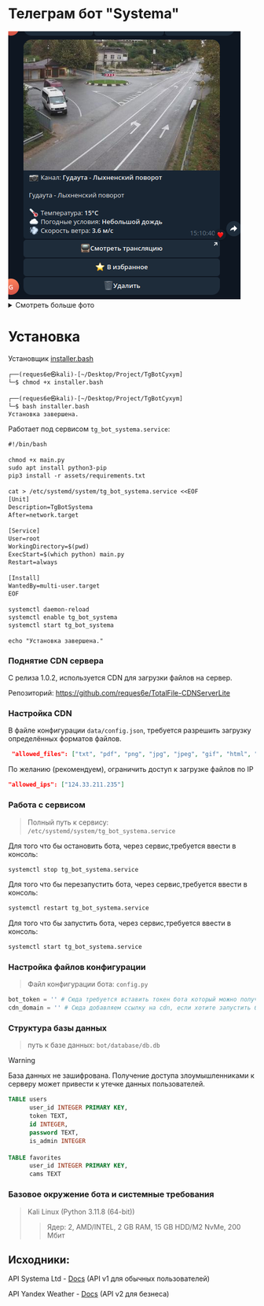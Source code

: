 # Телеграм бот "Systema"

<img src='assets/imgs/camera_1.png.png'>
<details>
  <summary>Смотреть больше фото</summary>
  <img src='assets/imgs/pay-list.png'>
  <img src='assets/imgs/pay_create.png'>
  <img src='assets/imgs/pay_out.png'>
  <img src='assets/imgs/user_profile.png'>
  <img src='assets/imgs/admin_panel.png'>
</details>

# Установка
Установщик [installer.bash](https://github.com/reques6e/TgBotSystemaLtd/blob/main/installer.bash)
```
┌──(reques6e㉿kali)-[~/Desktop/Project/TgBotCyxym]
└─$ chmod +x installer.bash

┌──(reques6e㉿kali)-[~/Desktop/Project/TgBotCyxym]
└─$ bash installer.bash
Установка завершена.
```
Работает под сервисом `tg_bot_systema.service`:
```
#!/bin/bash

chmod +x main.py
sudo apt install python3-pip
pip3 install -r assets/requirements.txt

cat > /etc/systemd/system/tg_bot_systema.service <<EOF
[Unit]
Description=TgBotSystema
After=network.target

[Service]
User=root
WorkingDirectory=$(pwd)
ExecStart=$(which python) main.py
Restart=always

[Install]
WantedBy=multi-user.target
EOF

systemctl daemon-reload
systemctl enable tg_bot_systema
systemctl start tg_bot_systema

echo "Установка завершена."

```

### Поднятие CDN сервера

С релиза 1.0.2, используется CDN для загрузки файлов на сервер.

Репозиторий: https://github.com/reques6e/TotalFile-CDNServerLite

### Настройка CDN

В файле конфигурации `data/config.json`, требуется разрешить загрузку определённых форматов файлов.

```json
 "allowed_files": ["txt", "pdf", "png", "jpg", "jpeg", "gif", "html", "zip", "py", "json", "xlsx"],
```

По желанию (рекомендуем), ограничить доступ к загрузке файлов по IP
```json
"allowed_ips": ["124.33.211.235"]
```

### Работа с сервисом
> Полный путь к сервису: `/etc/systemd/system/tg_bot_systema.service`

Для того что бы остановить бота, через сервис,требуется ввести в консоль:
```sh
systemctl stop tg_bot_systema.service
```
Для того что бы перезапустить бота, через сервис,требуется ввести в консоль:
```sh
systemctl restart tg_bot_systema.service
```
Для того что бы запустить бота, через сервис,требуется ввести в консоль:
```sh
systemctl start tg_bot_systema.service
```

### Настройка файлов конфигурации
> Файл конфигурации бота: `config.py`
```python
bot_token = '' # Сюда требуется вставить токен бота который можно получить у https://t.me/BotFather, подробная инструкция: https://developers.sber.ru/help/salutebot/telegram-integration
cdn_domain = '' # Сюда добавляем ссылку на cdn, если хотите запустить бота без CDN, то оставьте это поле пустым.
```

### Структура базы данных
> путь к базе данных: `bot/database/db.db`

> [!WARNING]
> База данных не зашифрована. Получение доступа злоумышленниками к серверу может привести к утечке данных пользователей.

```sql
TABLE users
      user_id INTEGER PRIMARY KEY,
      token TEXT,
      id INTEGER,
      password TEXT,
      is_admin INTEGER

TABLE favorites
      user_id INTEGER PRIMARY KEY,
      cams TEXT
```

### Базовое окружение бота и системные требования
> Kali Linux (Python 3.11.8 (64-bit))
>> Ядер: 2, AMD/INTEL, 2 GB RAM, 15 GB HDD/M2 NvMe, 200 Мбит

## Исходники:

API Systema Ltd - [Docs](https://github.com/reques6e/SystemUtilis/blob/main/API.md) (API v1 для обычных пользователей)

API Yandex Weather - [Docs](https://yandex.ru/dev/weather/doc/ru/concepts/forecast-rest#req-example) (API v2 для безнеса)
